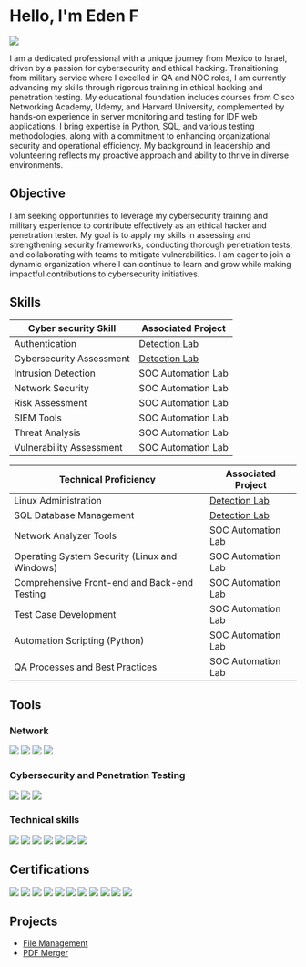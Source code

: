 # Hello, I'm Eden F
<a href="https://www.linkedin.com/in/eden-fredman-31281130a/"><img src="https://img.shields.io/badge/-LinkedIn-0072b1?&style=for-the-badge&logo=linkedin&logoColor=white" /></a>

I am a dedicated professional with a unique journey from Mexico to Israel, driven by a passion for cybersecurity and ethical hacking. Transitioning from military service where I excelled in QA and NOC roles, I am currently advancing my skills through rigorous training in ethical hacking and penetration testing. My educational foundation includes courses from Cisco Networking Academy, Udemy, and Harvard University, complemented by hands-on experience in server monitoring and testing for IDF web applications. I bring expertise in Python, SQL, and various testing methodologies, along with a commitment to enhancing organizational security and operational efficiency. My background in leadership and volunteering reflects my proactive approach and ability to thrive in diverse environments.

## Objective

I am seeking opportunities to leverage my cybersecurity training and military experience to contribute effectively as an ethical hacker and penetration tester. My goal is to apply my skills in assessing and strengthening security frameworks, conducting thorough penetration tests, and collaborating with teams to mitigate vulnerabilities. I am eager to join a dynamic organization where I can continue to learn and grow while making impactful contributions to cybersecurity initiatives.






## Skills

| Cyber security Skill                          | Associated Project         |
|-----------------------------------------------|----------------------------|
| Authentication  | <a href="https://google.com">Detection Lab</a>|
| Cybersecurity Assessment  | <a href="https://google.com">Detection Lab</a>|
| Intrusion Detection  | SOC Automation Lab|
| Network Security  | SOC Automation Lab|
| Risk Assessment        | SOC Automation Lab|
| SIEM Tools | SOC Automation Lab|
| Threat Analysis | SOC Automation Lab|
| Vulnerability Assessment | SOC Automation Lab|

| Technical Proficiency                          | Associated Project         |
|-----------------------------------------------|----------------------------|
| Linux Administration      | <a href="https://google.com">Detection Lab</a>|
| SQL Database Management | <a href="https://google.com">Detection Lab</a>|
| Network Analyzer Tools   | SOC Automation Lab|
| Operating System Security (Linux and Windows)       | SOC Automation Lab|
| Comprehensive Front-end and Back-end Testing       | SOC Automation Lab|
| Test Case Development       | SOC Automation Lab|
| Automation Scripting (Python)       | SOC Automation Lab|
| QA Processes and Best Practices      | SOC Automation Lab|

## Tools

### Network
<div>
    <img src="https://img.shields.io/badge/-Wireshark-1679A7?&style=for-the-badge&logo=Wireshark&logoColor=white" />
    <img src="https://img.shields.io/badge/-Nmap-4AB367?style=for-the-badge&logo=Nmap&logoColor=white" />
    <img src="https://img.shields.io/badge/-TCPDump-2C2D72?style=for-the-badge&logo=TCPDump&logoColor=white" />
    <img src="https://img.shields.io/badge/-Cisco%20Packet%20Tracing-1BA0D7?style=for-the-badge&logo=Cisco&logoColor=white" />
</div>

### Cybersecurity and Penetration Testing
<div>
    <img src="https://img.shields.io/badge/-Metasploit-ED7822?style=for-the-badge&logo=Metasploit&logoColor=white" />
    <img src="https://img.shields.io/badge/-Nessus-02B5E0?style=for-the-badge&logo=Nessus&logoColor=white" />
    <img src="https://img.shields.io/badge/-Kali%20Linux-557C94?style=for-the-badge&logo=Kali%20Linux&logoColor=white" />

</div>

### Technical skills
<div>
    <img src="https://img.shields.io/badge/-Python-3776AB?style=for-the-badge&logo=Python&logoColor=white" />
    <img src="https://img.shields.io/badge/-Splunk-000000?&style=for-the-badge&logo=Splunk&logoColor=white" />
    <img src="https://img.shields.io/badge/-Jira-0052CC?style=for-the-badge&logo=Jira&logoColor=white" />
    <img src="https://img.shields.io/badge/-Git/GitHub-181717?style=for-the-badge&logo=GitHub&logoColor=white" />
    <img src="https://img.shields.io/badge/-VMware-607078?style=for-the-badge&logo=VMware&logoColor=white" />
    <img src="https://img.shields.io/badge/-Excel-217346?style=for-the-badge&logo=Microsoft%20Excel&logoColor=white" />
    <img src="https://img.shields.io/badge/-SQL%20Report%20Builder-CC2927?style=for-the-badge&logo=Microsoft%20SQL%20Server&logoColor=white" />

</div>

## Certifications

<div>
<img src="https://img.shields.io/badge/-Google%20CyberSecurity%20Professional%20Certificate-4285F4?&style=for-the-badge&logo=google&logoColor=white" />
    
<img src="https://img.shields.io/badge/-Cisco%20Introduction%20to%20Cybersecurity-1BA0D7?&style=for-the-badge&logo=cisco&logoColor=white" />
<img src="https://img.shields.io/badge/-Cisco%20Introduction%20to%20Data%20Science-1BA0D7?&style=for-the-badge&logo=cisco&logoColor=white" />
<img src="https://img.shields.io/badge/-Cisco%20Introduction%20to%20IoT-1BA0D7?&style=for-the-badge&logo=cisco&logoColor=white" />
<img src="https://img.shields.io/badge/-Cisco%20Computer%20Hardware-1BA0D7?&style=for-the-badge&logo=cisco&logoColor=white" />
<img src="https://img.shields.io/badge/-Cisco%20Python%20Essentials-1BA0D7?&style=for-the-badge&logo=cisco&logoColor=white" />
<img src="https://img.shields.io/badge/-Cisco%20Operating%20Systems-1BA0D7?&style=for-the-badge&logo=cisco&logoColor=white" />
<img src="https://img.shields.io/badge/-Cisco%20Networking%20Basics-1BA0D7?&style=for-the-badge&logo=cisco&logoColor=white" />
<img src="https://img.shields.io/badge/-Cisco%20Linux%20Essentials-1BA0D7?&style=for-the-badge&logo=cisco&logoColor=white" />

<img src="https://img.shields.io/badge/-Power%20Center%2010.x%20Level%20I%20Developer%20Training-blue?style=for-the-badge&logo=informatica" />

<img src="https://img.shields.io/badge/-Harvard%20CS50's%20Introduction%20to%20Computer%20Science-0056b3?&style=for-the-badge&logo=edx" />

</div>

## Projects

- <a href="https://github.com/ChapelFredman/File_management">File Management</a>
- <a href="https://github.com/ChapelFredman/Pdf-merger">PDF Merger</a>

